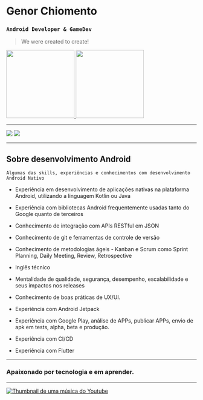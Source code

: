 # Genor Chiomento 

### `Android Developer & GameDev`

> We were created to create!

<div>
  <a href="https://github.com/genorchiomento">
  <img height="180em" src="https://github-readme-stats.vercel.app/api?username=genorchiomento&show_icons=true&theme=dracula&include_all_commits=true&count_private=true"/>
  <img height="180em" src="https://github-readme-stats.vercel.app/api/top-langs/?username=genorchiomento&layout=compact&langs_count=7&theme=dracula"/>
</div>

  ----
  <div> 
 
  <a href = "mailto:genor.chiomento@gmail.com"><img src="https://img.shields.io/badge/-Gmail-%23333?style=for-the-badge&logo=gmail&logoColor=white" target="_blank"></a>
  <a href="https://www.linkedin.com/in/genorchiomento/" target="_blank"><img src="https://img.shields.io/badge/-LinkedIn-%230077B5?style=for-the-badge&logo=linkedin&logoColor=white" target="_blank"></a> 
</div>
  
----

## Sobre desenvolvimento Android

`Algumas das skills, experiências e conhecimentos com desenvolvimento Android Nativo` 

- Experiência em desenvolvimento de aplicações nativas na plataforma Android, utilizando a linguagem Kotlin ou Java

- Experiência com bibliotecas Android frequentemente usadas tanto do Google quanto de terceiros

- Conhecimento de integração com APIs RESTful em JSON

- Conhecimento de git e ferramentas de controle de versão

- Conhecimento de metodologias ágeis - Kanban e Scrum como Sprint Planning, Daily Meeting, Review, Retrospective

- Inglês técnico

- Mentalidade de qualidade, segurança, desempenho, escalabilidade e seus impactos nos releases

- Conhecimento de boas práticas de UX/UI.

- Experiência com Android Jetpack

- Experiência com Google Play, análise de APPs, publicar APPs, envio de apk em tests, alpha, beta e produção.

- Experiência com CI/CD

- Experiência com Flutter

----
### Apaixonado por tecnologia e em aprender.

----

[![Thumbnail de uma música do Youtube](https://i.ytimg.com/vi/Oextk-If8HQ/hqdefault.jpg)](https://www.youtube.com/watch?v=Oextk-If8HQ)
